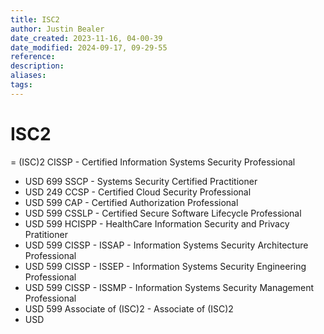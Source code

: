 ```yaml
---
title: ISC2
author: Justin Bealer
date_created: 2023-11-16, 04-00-39
date_modified: 2024-09-17, 09-29-55
reference: 
description: 
aliases: 
tags: 
---
```

# ISC2
= (ISC)2
CISSP - Certified Information Systems Security Professional
- USD 699
SSCP - Systems Security Certified Practitioner
- USD 249
CCSP - Certified Cloud Security Professional
- USD 599
CAP - Certified Authorization Professional
- USD 599
CSSLP - Certified Secure Software Lifecycle Professional
- USD 599
HCISPP - HealthCare Information Security and Privacy Pratitioner
- USD 599
CISSP - ISSAP - Information Systems Security Architecture Professional
- USD 599
CISSP - ISSEP - Information Systems Security Engineering Professional
- USD 599
CISSP - ISSMP - Information Systems Security Management Professional
- USD 599
Associate of (ISC)2 - Associate of (ISC)2
- USD
